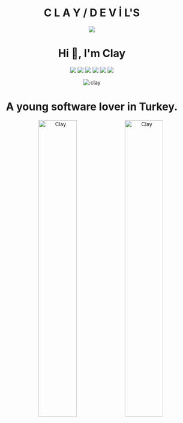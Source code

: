 <h1 align="center">C L A Y / D E V İ L'S</h1>

<div align="center">
   <a href="https://discord.com/users/910544507240591360" target="_blank">
      <img src="https://lanyard-profile-readme.vercel.app/api/910544507240591360">
   </a>

<h1 align="center">Hi 👋, I'm Clay</h1>

<div align="center">
</a>
   <a href="https://discord.com/users/910544507240591360" target"blank_"><img src="https://img.shields.io/badge/discord%20-111111.svg?&style=for-the-badge&logo=discord&logoColor=white"></a>
   <a href="https://www.youtube.com/channel/UCjOnihj2Y-DvszXsfqUxPIA" target"blank_"><img src="https://img.shields.io/badge/youtube%20-111111.svg?&style=for-the-badge&logo=youtube&logoColor=white"></a>
<a href="https://discord.gg/GKgWbcRhfv"><img src="https://img.shields.io/badge/SİBER%20-111111.svg?&style=for-the-badge&logo=discord&logoColor=white"></a>
   <a href="https://sptfy.com/cxn" target"blank_"><img src="https://img.shields.io/badge/Spotify%20-111111.svg?&style=for-the-badge&logo=spotify&logoColor=white"></a>
   <a href="https://www.instagram.com/nulclay/" target"blank_"><img src="https://img.shields.io/badge/INSTAGRAM%20-111111.svg?&style=for-the-badge&logo=instagram&logoColor=white"></a>
   <a href="https://github.com/nullclay/" target"blank_"><img src="https://img.shields.io/badge/GitHub%20-111111.svg?&style=for-the-badge&logo=github&logoColor=white"></a>
</a>
</p>

<div>
    <div align="center">
    <img src="https://count.getloli.com/get/@:aw3rque?theme=clay" alt=":clay" />
</div>
</a>
</p>
<h1 align="center">A young software lover in Turkey.</h1>

<p><img align="right" width="45%" src="https://github-readme-stats.vercel.app/api/top-langs?username=nullclay&theme=dark&show_icons=true&locale=en&layout=compact" alt="Clay" />

<p><img align="right" width="45%" src="https://github-readme-stats.vercel.app/api?username=nullclay&theme=dark&show_icons=true&locale=en" alt="Clay">
